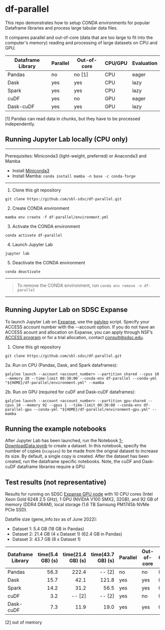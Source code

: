 # df-parallel

This repo demonstrates how to setup CONDA environments for popular Dataframe libraries and process large tabular data files.

It compares parallel and out-of-core (data that are too large to fit into the computer's memory) reading and processing of large datasets on CPU and GPU.

| Dataframe Library | Parallel | Out-of-core | CPU/GPU | Evaluation |
| ------------------| -------- | ----------- | ------- | ---------- |
| Pandas      | no      | no [1]  | CPU | eager |
| Dask        | yes     | yes | CPU | lazy |
| Spark       | yes     | yes | CPU | lazy |
| cuDF        | yes     | no  | GPU | eager |
| Dask-cuDF   | yes     | yes | GPU | lazy |

[1] Pandas can read data in chunks, but they have to be processed independently.

## Running Jupyter Lab locally (CPU only)
------
Prerequisites: Miniconda3 (light-weight, preferred) or Anaconda3 and Mamba

* Install [Miniconda3](https://docs.conda.io/en/latest/miniconda.html)
* Install Mamba: ```conda install mamba -n base -c conda-forge```
------

1. Clone this git repository

```
git clone https://github.com/sbl-sdsc/df-parallel.git
```
2. Create CONDA environment

```
mamba env create -f df-parallel/environment.yml
```
3. Activate the CONDA environment

```
conda activate df-parallel
```
4. Launch Jupyter Lab

```
jupyter lab
```

5. Deactivate the CONDA environment

```
conda deactivate
```

------
> To remove the CONDA environment, run ```conda env remove -n df-parallel```
------


## Running Jupyter Lab on SDSC Expanse
To launch Jupyter Lab on [Expanse](https://www.sdsc.edu/services/hpc/expanse/), use the [galyleo](https://github.com/mkandes/galyleo#galyleo) script. Specify your ACCESS account number with the --account option. If you do not have an ACCESS acount and allocation on Expanse, you can apply through NSF’s [ACCESS program](https://allocations.access-ci.org/prepare-requests-overview) or for a trial allocation, contact <consult@sdsc.edu>.

1. Clone this git repository

```
git clone https://github.com/sbl-sdsc/df-parallel.git
```


2a. Run on CPU (Pandas, Dask, and Spark dataframes):
```
galyleo launch --account <account_number> --partition shared --cpus 10 --memory 20 --time-limit 00:30:00 --conda-env df-parallel --conda-yml "${HOME}/df-parallel/environment.yml" --mamba
```

2b. Run on GPU (required for cuDF and Dask-cuDF dataframes):
```
galyleo launch --account <account_number> --partition gpu-shared --cpus 10 --memory 92 --gpus 1 --time-limit 00:30:00 --conda-env df-parallel-gpu --conda-yml "${HOME}/df-parallel/environment-gpu.yml" --mamba
```

## Running the example notebooks
After Jupyter Lab has been launched, run the Notebook [1-DownloadData.ipynb](1-DownloadData.ipynb) to create a dataset. In this notebook, specify the number of copies (`ncopies`) to be made from the orignal dataset to increase its size. By default, a single copy is created. After the dataset has been created, run the dataframe specific notebooks. Note, the cuDF and Dask-cuDF dataframe libraries require a GPU.

## Test results (not representative)
Results for running on SDSC [Expanse GPU node](https://www.sdsc.edu/support/user_guides/expanse.html) with 10 CPU cores (Intel Xeon Gold 6248 2.5 GHz), 1 GPU (NVIDIA V100 SMX2, 32GB), and 92 GB of memory (DDR4 DRAM), local storage (1.6 TB Samsung PM1745b NVMe PCIe SSD).

Datafile size (gene_info.tsv as of June 2022): 

* Dataset 1: 5.4 GB (18 GB in Pandas)
* Dataset 2: 21.4 GB (4 x Dataset 1) (62.4 GB in Pandas)
* Dataset 3: 43.7 GB (8 x Dataset 1)

| Dataframe Library | time(5.4 GB) (s) | time(21.4 GB) (s) | time(43.7 GB) (s) | Parallel | Out-of-core | CPU/GPU |
| -----------------| ----------------: | ----------------: | ----------------: |--------- | ----------- | ------- |
| Pandas            | 56.3 |222.4   | -- [2] | no       | no  | CPU |
| Dask              | 15.7 | 42.1   | 121.8  | yes      | yes | CPU |
| Spark             | 14.2 | 31.2   |  56.5  | yes      | yes | CPU |
| cuDF              |  3.2 | -- [2] | -- [2] | yes      | no  | GPU |
| Dask-cuDF         |  7.3 | 11.9   | 19.0   | yes      | yes | GPU |

[2] out of memory
